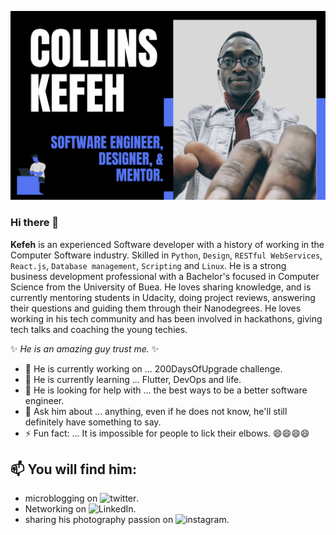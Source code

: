 ![Alt Text](https://github.com/kefeh/kefeh/blob/master/assets/banner.jpg)


### Hi there 👋


**Kefeh** is an experienced Software developer with a history of working in the Computer Software industry. Skilled in `Python`, `Design`, `RESTful WebServices`, `React.js`,  `Database management`, `Scripting` and `Linux`. He is a strong business development professional with a Bachelor's focused in Computer Science from the University of Buea. He loves sharing knowledge, and is currently mentoring students in Udacity, doing project reviews, answering their questions and guiding them through their Nanodegrees. He loves working in his tech community and has been involved in hackathons, giving tech talks and coaching the young techies.


✨ _He is an amazing guy trust me._ ✨

- 🔭 He is currently working on ... 200DaysOfUpgrade challenge.
- 🌱 He is currently learning ... Flutter, DevOps and life.
- 🤔 He is looking for help with ... the best ways to be a better software engineer.
- 💬 Ask him about ... anything, even if he does not know, he'll still definitely have something to say.
- ⚡ Fun fact: ... It is impossible for people to lick their elbows. 😄😄😄😄

## 📫 You will find him: 
  - microblogging on ![twitter](https://twitter.com/KefehCollins).
  - Networking on ![LinkedIn](https://www.linkedin.com/in/kefeh-collins/).
  - sharing his photography passion on ![instagram](https://www.instagram.com/kefscloseuplife).
